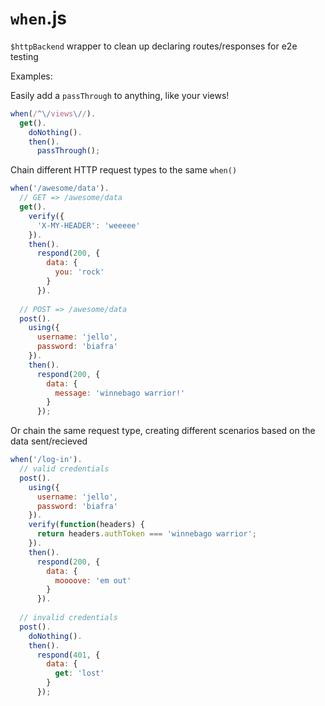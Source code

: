 `when`.js
=========

`$httpBackend` wrapper to clean up declaring routes/responses for e2e testing

Examples:

Easily add a `passThrough` to anything, like your views!
```javascript
when(/^\/views\//).
  get().
    doNothing().
    then().
      passThrough();
```
          
Chain different HTTP request types to the same `when()`
```javascript
when('/awesome/data').
  // GET => /awesome/data
  get().
    verify({
      'X-MY-HEADER': 'weeeee' 
    }).
    then().
      respond(200, {
        data: { 
          you: 'rock' 
        }
      }).
  
  // POST => /awesome/data
  post().
    using({
      username: 'jello',
      password: 'biafra'
    }).
    then().
      respond(200, {
        data: { 
          message: 'winnebago warrior!' 
        }
      });
```

Or chain the same request type, creating different scenarios based on the data sent/recieved
```javascript
when('/log-in').
  // valid credentials
  post().
    using({
      username: 'jello',
      password: 'biafra'
    }).
    verify(function(headers) {
      return headers.authToken === 'winnebago warrior';
    }).
    then().
      respond(200, {
        data: {
          moooove: 'em out'
        }
      }).
          
  // invalid credentials
  post().
    doNothing().
    then().
      respond(401, {
        data: {
          get: 'lost'
        }
      });
```
